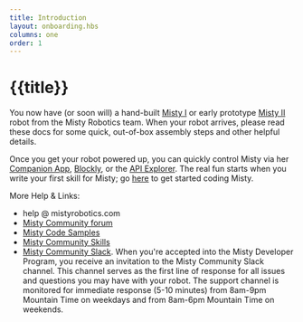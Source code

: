 ```yaml
---
title: Introduction
layout: onboarding.hbs
columns: one
order: 1
---
```


# {{title}}

You now have (or soon will) a hand-built [Misty I](../misty-i) or early prototype [Misty II](../misty-ii) robot from the Misty Robotics team. When your robot arrives, please read these docs for some quick, out-of-box assembly steps and other helpful details.

Once you get your robot powered up, you can quickly control Misty via her [Companion App](../../apps/companion-app), [Blockly](../../apps/blockly), or the [API Explorer](../../apps/api-explorer). The real fun starts when you write your first skill for Misty; go [here](../../../docs/skills/introduction) to get started coding Misty.

More Help & Links:
* help @ mistyrobotics.com
* [Misty Community forum](https://community.mistyrobotics.com/)
* [Misty Code Samples](https://github.com/MistyCommunity/MistyI)
* [Misty Community Skills](https://github.com/MistyCommunitySkills)
* [Misty Community Slack](http://misty-community.slack.com/). When you're accepted into the Misty Developer Program, you receive an invitation to the Misty Community Slack channel. This channel serves as the first line of response for all issues and questions you may have with your robot. The support channel is monitored for immediate response (5-10 minutes) from 8am-9pm Mountain Time on weekdays and from 8am-6pm Mountain Time on weekends.
